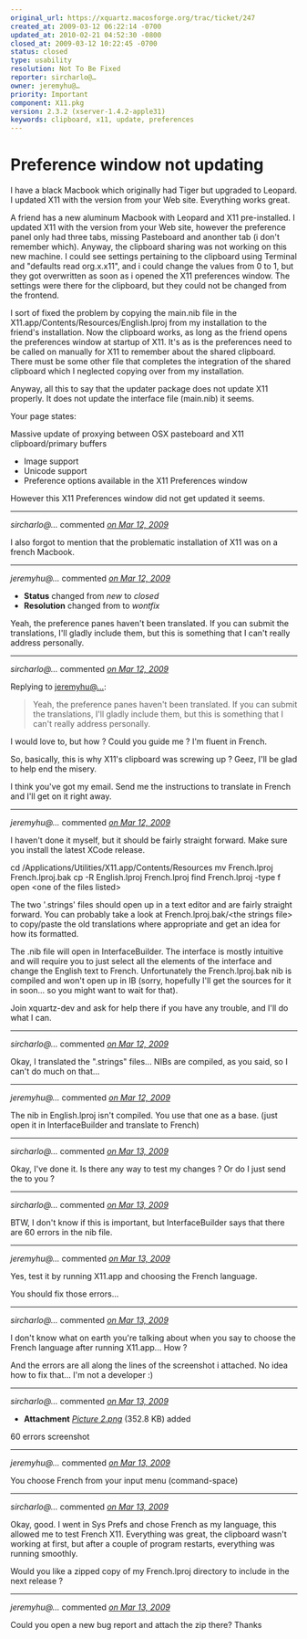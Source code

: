 ```yaml
---
original_url: https://xquartz.macosforge.org/trac/ticket/247
created_at: 2009-03-12 06:22:14 -0700
updated_at: 2010-02-21 04:52:30 -0800
closed_at: 2009-03-12 10:22:45 -0700
status: closed
type: usability
resolution: Not To Be Fixed
reporter: sircharlo@…
owner: jeremyhu@…
priority: Important
component: X11.pkg
version: 2.3.2 (xserver-1.4.2-apple31)
keywords: clipboard, x11, update, preferences
---
```


Preference window not updating
==============================


I have a black Macbook which originally had Tiger but upgraded to Leopard. I updated X11 with the version from your Web site. Everything works great.

A friend has a new aluminum Macbook with Leopard and X11 pre-installed. I updated X11 with the version from your Web site, however the preference panel only had three tabs, missing Pasteboard and anonther tab (i don't remember which). Anyway, the clipboard sharing was not working on this new machine. I could see settings pertaining to the clipboard using Terminal and "defaults read org.x.x11", and i could change the values from 0 to 1, but they got overwritten as soon as i opened the X11 preferences window. The settings were there for the clipboard, but they could not be changed from the frontend.

I sort of fixed the problem by copying the main.nib file in the X11.app/Contents/Resources/English.lproj from my installation to the friend's installation. Now the clipboard works, as long as the friend opens the preferences window at startup of X11. It's as is the preferences need to be called on manually for X11 to remember about the shared clipboard. There must be some other file that completes the integration of the shared clipboard which I neglected copying over from my installation.

Anyway, all this to say that the updater package does not update X11 properly. It does not update the interface file (main.nib) it seems.

Your page states:

Massive update of proxying between OSX pasteboard and X11 clipboard/primary buffers

-   Image support
-   Unicode support
-   Preference options available in the X11 Preferences window

However this X11 Preferences window did not get updated it seems.



---

*sircharlo@…* commented *[on Mar 12, 2009](https://xquartz.macosforge.org/trac/ticket/247#comment:1 "March 12, 2009 at 7:58 AM PDT")*

I also forgot to mention that the problematic installation of X11 was on a french Macbook.



---

*jeremyhu@…* commented *[on Mar 12, 2009](https://xquartz.macosforge.org/trac/ticket/247#comment:2 "March 12, 2009 at 10:22 AM PDT")*

-   **Status** changed from *new* to *closed*
-   **Resolution** changed from to *wontfix*

Yeah, the preference panes haven't been translated. If you can submit the translations, I'll gladly include them, but this is something that I can't really address personally.



---

*sircharlo@…* commented *[on Mar 12, 2009](https://xquartz.macosforge.org/trac/ticket/247#comment:3 "March 12, 2009 at 11:18 AM PDT")*

Replying to [jeremyhu@…](https://xquartz.macosforge.org/trac/ticket/247#comment:2):

> Yeah, the preference panes haven't been translated. If you can submit the translations, I'll gladly include them, but this is something that I can't really address personally.

I would love to, but how ? Could you guide me ? I'm fluent in French.

So, basically, this is why X11's clipboard was screwing up ? Geez, I'll be glad to help end the misery.

I think you've got my email. Send me the instructions to translate in French and I'll get on it right away.



---

*jeremyhu@…* commented *[on Mar 12, 2009](https://xquartz.macosforge.org/trac/ticket/247#comment:4 "March 12, 2009 at 2:56 PM PDT")*

I haven't done it myself, but it should be fairly straight forward. Make sure you install the latest XCode release.

cd /Applications/Utilities/X11.app/Contents/Resources
mv French.lproj French.lproj.bak
cp -R English.lproj French.lproj
find French.lproj -type f
open &lt;one of the files listed&gt;

The two '.strings' files should open up in a text editor and are fairly straight forward. You can probably take a look at French.lproj.bak/&lt;the strings file&gt; to copy/paste the old translations where appropriate and get an idea for how its formatted.

The .nib file will open in InterfaceBuilder. The interface is mostly intuitive and will require you to just select all the elements of the interface and change the English text to French. Unfortunately the French.lproj.bak nib is compiled and won't open up in IB (sorry, hopefully I'll get the sources for it in soon... so you might want to wait for that).

Join xquartz-dev and ask for help there if you have any trouble, and I'll do what I can.



---

*sircharlo@…* commented *[on Mar 12, 2009](https://xquartz.macosforge.org/trac/ticket/247#comment:5 "March 12, 2009 at 5:42 PM PDT")*

Okay, I translated the ".strings" files... NIBs are compiled, as you said, so I can't do much on that...



---

*jeremyhu@…* commented *[on Mar 12, 2009](https://xquartz.macosforge.org/trac/ticket/247#comment:6 "March 12, 2009 at 5:51 PM PDT")*

The nib in English.lproj isn't compiled. You use that one as a base. (just open it in InterfaceBuilder and translate to French)



---

*sircharlo@…* commented *[on Mar 13, 2009](https://xquartz.macosforge.org/trac/ticket/247#comment:7 "March 13, 2009 at 5:50 AM PDT")*

Okay, I've done it. Is there any way to test my changes ? Or do I just send the to you ?



---

*sircharlo@…* commented *[on Mar 13, 2009](https://xquartz.macosforge.org/trac/ticket/247#comment:8 "March 13, 2009 at 5:54 AM PDT")*

BTW, I don't know if this is important, but InterfaceBuilder says that there are 60 errors in the nib file.



---

*jeremyhu@…* commented *[on Mar 13, 2009](https://xquartz.macosforge.org/trac/ticket/247#comment:9 "March 13, 2009 at 9:31 AM PDT")*

Yes, test it by running X11.app and choosing the French language.

You should fix those errors...



---

*sircharlo@…* commented *[on Mar 13, 2009](https://xquartz.macosforge.org/trac/ticket/247#comment:10 "March 13, 2009 at 12:09 PM PDT")*

I don't know what on earth you're talking about when you say to choose the French language after running X11.app... How ?

And the errors are all along the lines of the screenshot i attached. No idea how to fix that... I'm not a developer :)



---

*sircharlo@…* commented *[on Mar 13, 2009](https://xquartz.macosforge.org/trac/attachment/ticket/247/Picture%202.png "March 13, 2009 at 12:10 PM PDT")*

-   **Attachment** *[Picture 2.png](../attachment/ticket/247/Picture%202.png)* (352.8 KB) added

60 errors screenshot



---

*jeremyhu@…* commented *[on Mar 13, 2009](https://xquartz.macosforge.org/trac/ticket/247#comment:11 "March 13, 2009 at 12:19 PM PDT")*

You choose French from your input menu (command-space)



---

*sircharlo@…* commented *[on Mar 13, 2009](https://xquartz.macosforge.org/trac/ticket/247#comment:12 "March 13, 2009 at 1:33 PM PDT")*

Okay, good. I went in Sys Prefs and chose French as my language, this allowed me to test French X11. Everything was great, the clipboard wasn't working at first, but after a couple of program restarts, everything was running smoothly.

Would you like a zipped copy of my French.lproj directory to include in the next release ?



---

*jeremyhu@…* commented *[on Mar 13, 2009](https://xquartz.macosforge.org/trac/ticket/247#comment:13 "March 13, 2009 at 3:13 PM PDT")*

Could you open a new bug report and attach the zip there? Thanks



